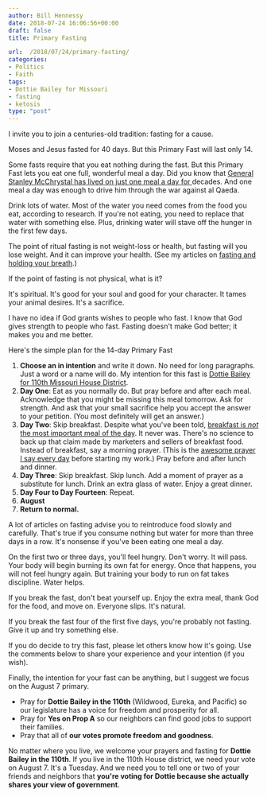 ```yaml
---
author: Bill Hennessy
date: 2018-07-24 16:06:56+00:00
draft: false
title: Primary Fasting

url:  /2018/07/24/primary-fasting/
categories:
- Politics
- Faith
tags:
- Dottie Bailey for Missouri
- fasting
- ketosis
type: "post"
---
```


I invite you to join a centuries-old tradition: fasting for a cause. 

Moses and Jesus fasted for 40 days. But this Primary Fast will last only 14. 

Some fasts require that you eat nothing during the fast. But this Primary Fast lets you eat one full, wonderful meal a day. Did you know that [General Stanley McChrystal has lived on just one meal a day for ](https://www.wearethemighty.com/articles/gen-stan-mcchrystal-one-meal)decades. And one meal a day was enough to drive him through the war against al Qaeda. 

Drink lots of water. Most of the water you need comes from the food you eat, according to research. If you're not eating, you need to replace that water with something else. Plus, drinking water will stave off the hunger in the first few days.

The point of ritual fasting is not weight-loss or health, but fasting will you lose weight. And it can improve your health. (See my articles on [fasting and holding your breath](https://www.hennessysview.com/2017/01/29/how-to-hold-your-breath-for-3-minutes/).)

If the point of fasting is not physical, what is it? 

It's spiritual. It's good for your soul and good for your character. It tames your animal desires. It's a sacrifice.


I have no idea if God grants wishes to people who fast. I know that God gives strength to people who fast. Fasting doesn't make God better; it makes you and me better. 


Here's the simple plan for the 14-day Primary Fast


1. **Choose an in intention** and write it down. No need for long paragraphs. Just a word or a name will do. My intention for this fast is [Dottie Bailey for 110th Missouri House District](https://dottiebailey.com).   
2. **Day One**: Eat as you normally do. But pray before and after each meal. Acknowledge that you might be missing this meal tomorrow. Ask for strength. And ask that your small sacrifice help you accept the answer to your petition. (You most definitely will get an answer.)  
3. **Day Two**: Skip breakfast. Despite what you've been told, [breakfast is *not* the most important meal of the day](https://www.sciencealert.com/do-you-really-need-to-eat-breakfast). It never was. There's no science to back up that claim made by marketers and sellers of breakfast food. Instead of breakfast, say a morning prayer. (This is the [awesome prayer I say every day](https://www.hennessysview.com/2018/07/05/an-awesome-prayer-to-start-your-day/) before starting my work.) Pray before and after lunch and dinner.  
4. **Day Three**: Skip breakfast. Skip lunch. Add a moment of prayer as a substitute for lunch. Drink an extra glass of water. Enjoy a great dinner.  
5. **Day Four to Day Fourteen**: Repeat.  
6. **August** 
7. **Return to normal.**   

A lot of articles on fasting advise you to reintroduce food slowly and carefully. That's true if you consume nothing but water for more than three days in a row. It's nonsense if you've been eating one meal a day. 

On the first two or three days, you'll feel hungry. Don't worry. It will pass. Your body will begin burning its own fat for energy. Once that happens, you will not feel hungry again. But training your body to run on fat takes discipline. Water helps. 

If you break the fast, don't beat yourself up. Enjoy the extra meal, thank God for the food, and move on. Everyone slips. It's natural. 

If you break the fast four of the first five days, you're probably not fasting. Give it up and try something else. 

If you do decide to try this fast, please let others know how it's going. Use the comments below to share your experience and your intention (if you wish).

Finally, the intention for your fast can be anything, but I suggest we focus on the August 7 primary. 

* Pray for **Dottie Bailey in the 110th** (Wildwood, Eureka, and Pacific) so our legislature has a voice for freedom and prosperity for all.  
* Pray for **Yes on Prop A** so our neighbors can find good jobs to support their families.  
* Pray that all of **our votes promote freedom and goodness**. 

No matter where you live, we welcome your prayers and fasting for **Dottie Bailey in the 110th**. If you live in the 110th House district, we need your vote on August 7. It's a Tuesday. And we need you to tell one or two of your friends and neighbors that **you're voting for Dottie because she actually shares your view of government**.

